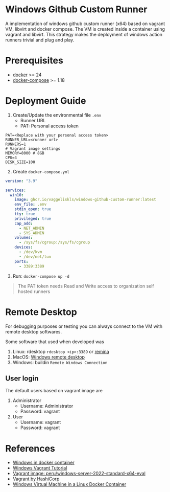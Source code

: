 # Windows Github Custom Runner 
A implementation of windows github custom runner (x64) based on vagrant VM, libvirt and docker compose. The VM is created inside a container using vagrant and libvirt. This strategy makes the deployment of windows action runners trivial and plug and play. 

# Prerequisites

- [docker](https://www.docker.com/) >= 24
- [docker-compose](https://www.docker.com/) >= 1.18

# Deployment Guide

1. Create/Update the environmental file `.env`
    - Runner URL
    - PAT: Personal access token
```
PAT=<Replace with your personal access token>
RUNNER_URL=<runner url>
RUNNERS=1
# Vagrant image settings
MEMORY=8000 # 8GB
CPU=4
DISK_SIZE=100
```
2. Create `docker-compose.yml`
```yaml
version: "3.9"

services:
  win10:
    image: ghcr.io/vaggeliskls/windows-github-custom-runner:latest
    env_file: .env
    stdin_open: true
    tty: true
    privileged: true
    cap_add:
      - NET_ADMIN
      - SYS_ADMIN
    volumes:
      - /sys/fs/cgroup:/sys/fs/cgroup
    devices:
      - /dev/kvm
      - /dev/net/tun
    ports:
      - 3389:3389
```
3. Run: `docker-compose up -d`

> The PAT token needs Read and Write access to organization self hosted runners


# Remote Desktop
For debugging purposes or testing you can always connect to the VM with remote desktop softwares.

Some software that used when developed was 
1. Linux: rdesktop `rdesktop <ip>:3389` or [remina](https://remmina.org/)
2. MacOS: [Windows remote desktop](https://apps.apple.com/us/app/microsoft-remote-desktop/id1295203466?mt=12)
3. Windows: buildin `Remote Windows Connection` 

## User login
The default users based on vagrant image are 

1. Administrator
    - Username: Administrator
    - Password: vagrant
1. User
    - Username: vagrant
    - Password: vagrant



# References

- [Windows in docker container](https://github.com/vaggeliskls/windows-in-docker-container)
- [Windows Vagrant Tutorial](https://github.com/SecurityWeekly/vulhub-lab)
- [Vagrant image: peru/windows-server-2022-standard-x64-eval](https://app.vagrantup.com/peru/boxes/windows-server-2022-standard-x64-eval)
- [Vagrant by HashiCorp](https://www.vagrantup.com/)
- [Windows Virtual Machine in a Linux Docker Container](https://medium.com/axon-technologies/installing-a-windows-virtual-machine-in-a-linux-docker-container-c78e4c3f9ba1)
